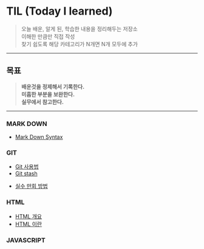 # TIL (Today I learned)

> 오늘 배운, 알게 된, 학습한 내용을 정리해두는 저장소  
> 이해한 만큼만 직접 작성  
> 찾기 쉽도록 해당 카테고리가 N개면 N개 모두에 추가

---

## 목표

> **배운것을 정제해서 기록한다.**  
> **미흡한 부분을 보완한다.**  
> **실무에서 참고한다.**

---

### MARK DOWN

- [Mark Down Syntax](https://github.com/gang-min/TIL/blob/main/MarkDown/readme.md)

### GIT

- [Git 사용법](https://github.com/gang-min/TIL/blob/main/GIT/GIT.md)
- [Git stash](https://github.com/gang-min/TIL/blob/main/GIT/stash.md)

* [실수 만회 방법](https://github.com/gang-min/TIL/blob/main/GIT/%EC%8B%A4%EC%88%98%EB%A7%8C%ED%9A%8C%EB%B0%A9%EB%B2%95.md)

### HTML

- [HTML 개요](https://github.com/gang-min/TIL/blob/main/HTML/HTML_%EA%B0%9C%EC%9A%94.md)
- [HTML 이란](https://github.com/gang-min/TIL/blob/main/HTML/HTML%EC%9D%B4%EB%9E%80.md)

### JAVASCRIPT
